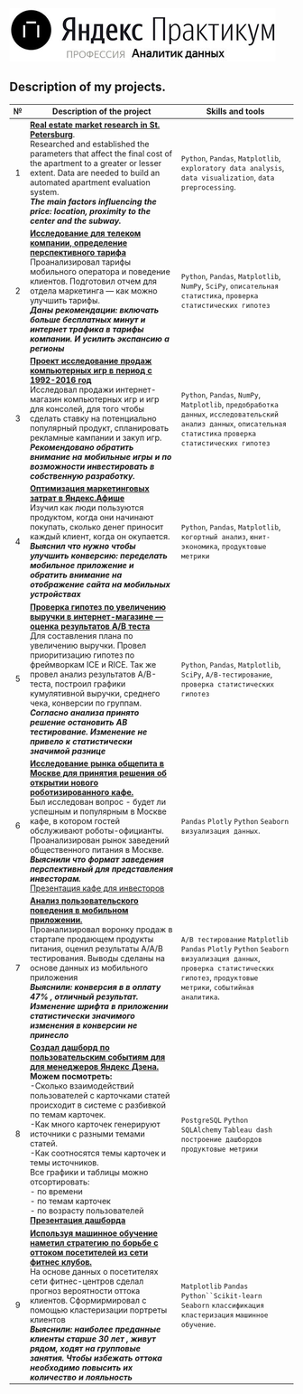 ![![](https://praktikum.yandex.ru)](https://github.com/konicaRu/pictures_blog/blob/master/anal_logo_yn_logo_prof.jpg)

## Description of my projects. 
**№** |**Description of the project** |**Skills and tools**
:-----------:|----------|------------------------  
1|[**Real estate market research in St. Petersburg**](https://nbviewer.jupyter.org/github/konicaRu/i_am_data_analyst/blob/master/2_project_research_data_analysis/2_project_flat_for_sale.ipynb).<br>Researched and established the parameters that affect the final cost of the apartment to a greater or lesser extent. Data are needed to build an automated apartment evaluation system. <br>***The main factors influencing the price: location, proximity to the center and the subway.***| `Python`, `Pandas`, `Matplotlib`, `exploratory data analysis`, `data visualization`, `data preprocessing`.
2|[**Исследование для телеком компании, определение перспективного тарифа**](https://nbviewer.jupyter.org/github/konicaRu/data_analyst/blob/master/3_project_statistical_analysis_data/3_project_telecom_tariff.ipynb)<br>Проанализировал тарифы мобильного оператора и поведение клиентов. Подготовил отчем для отдела маркетинга — как можно улучшить тарифы.<br>***Даны рекомендации: включать больше бесплатных минут и интернет трафика в тарифы компании. И усилить экспансию а регионы*** |`Python`, `Pandas`, `Matplotlib`, `NumPy`, `SciPy`, `описательная статистика`, `проверка статистических гипотез`
3|[**Проект исследование продаж компьютерных игр в период с 1992-2016 год**](https://nbviewer.jupyter.org/github/konicaRu/i_am_data_analyst/blob/master/4_complete_project_1/complete_project_1_computer%20games.ipynb)<br> Исследовал продажи интернет-магазин компьютерных игр и игр для консолей, для того чтобы сделать ставку на потенциально популярный продукт, спланировать рекламные кампании и закуп игр.<br>***Рекомендовано обратить внимание на мобильные игры и по возможности инвестировать в собственную разработку.***|`Python`, `Pandas`, `NumPy`, `Matplotlib`, `предобработка данных`, `исследовательский анализ данных`, `описательная статистика` `проверка статистических гипотез`
4|[**Оптимизация маркетинговых затрат в Яндекс.Афише**](https://nbviewer.jupyter.org/github/konicaRu/i_am_data_analyst/blob/master/6_project_analytics_in_yandex_afisha_3send/6_project%20_analytics_in_yandex_afisha_3send.ipynb)<br>Изучил как люди пользуются продуктом, когда они начинают покупать, сколько денег приносит каждый клиент, когда он окупается.<br>***Выяснил что нужно чтобы улучшить конверсию: переделать мобильное приложение и обратить внимание на отображение сайта на мобильных устройствах***|`Python`, `Pandas`, `Matplotlib`, `когортный анализ`, `юнит-экономика`, `продуктовые метрики`
5|[**Проверка гипотез по увеличению выручки в интернет-магазине — оценка результатов A/B теста**](https://nbviewer.jupyter.org/github/konicaRu/i_am_data_analyst/blob/master/7_project_a_b_test_2_send/7_project%20_a_b_test_2_send.ipynb)<br>Для составления плана по увеличению выручки. Провел приоритизацию гипотез по фреймворкам ICE и RICE. Так же провел анализ результатов A/B-теста, построил графики кумулятивной выручки, среднего чека, конверсии по группам.<br>***Согласно анализа принято решение остановить АВ тестирование. Изменение не привело к статистически значимой разнице***|`Python`, `Pandas`, `Matplotlib`, `SciPy`, `A/B-тестирование`, `проверка статистических гипотез`
6|[**Исследование рынка общепита в Москве для принятия решения об открытии нового роботизированного кафе.**](https://nbviewer.jupyter.org/github/konicaRu/i_am_data_analyst/blob/master/8_project_public_catering_msk/8_project%20_public_catering_1send.ipynb)<br>Был исследован вопрос - будет ли успешным и популярным в Москве кафе,  в котором гостей обслуживают роботы-официанты. Проанализирован рынок заведений общественного питания в Москве.<br>***Выяснили что формат заведения перспективный для представления инвесторам.***<br> [Презентация кафе для инвесторов](https://github.com/konicaRu/i_am_data_analyst/blob/master/8_project_public_catering_msk/8_project_present_cafe_robot.pdf)|`Pandas` `Plotly` `Python` `Seaborn` `визуализация данных`.
7|[**Анализ пользовательского поведения в мобильном приложении.**](https://nbviewer.jupyter.org/github/konicaRu/i_am_data_analyst/blob/master/9_project_ab_test/9_together_in_git_ab_test.ipynb)<br>Проанализировал воронку продаж в стартапе продающем продукты питания, оценил результаты A/A/B тестирования. Выводы сделаны на основе данных из мобильного приложения<br>***Выяснили: конверсия в  в оплату 47% , отличный результат. Изменение шрифта в приложении статистически значимого изменения в конверсии не принесло***|`A/B тестирование` `Matplotlib` `Pandas` `Plotly` `Python` `Seaborn` `визуализация данных`, `проверка статистических гипотез`, `продуктовые метрики`, `событийная аналитика`.
8|[**Создал дашборд по пользовательским событиям для для менеджеров Яндекс Дзена.**](https://public.tableau.com/profile/dim6669#!/vizhome/10_project_ya_practik/Dashboard1)<br>**Можем посмотреть:** <br>-Сколько взаимодействий пользователей с карточками статей происходит в системе с разбивкой по темам карточек.<br>-Как много карточек генерируют источники с разными темами статей.<br>-Как соотносятся темы карточек и темы источников.<br>Все графики и таблицы можно отсортировать:<br>- по времени<br> - по темам карточек<br> - по возрасту пользователей<br>[**Презентация дашборда**](https://github.com/konicaRu/i_am_data_analyst/blob/master/10_project%20_dashboard/DASHBOARD_dzen.pdf)|`PostgreSQL` `Python` `SQLAlchemy` `Tableau dash` `построение дашбордов` `продуктовые метрики`
9|[**Используя машинное обучение наметил стратегию по борьбе с оттоком посетителей из сети фитнес клубов.**](https://nbviewer.jupyter.org/github/konicaRu/i_am_data_analyst/blob/master/11_project_ML_fitness_club/11_ML_project_1_send.ipynb)<br>На основе данных о посетителях сети фитнес-центров сделал прогноз вероятности оттока клиентов. Сформирмировал с помощью кластеризации портреты клиентов<br>***Выяснили: наиболее преданные клиенты старше 30 лет , живут рядом, ходят на групповые занятия. Чтобы избежать оттока необходимо повысить их количество и лояльность***|`Matplotlib` `Pandas` `Python``Scikit-learn` `Seaborn` `классификация` `кластеризация` `машинное обучение`.
